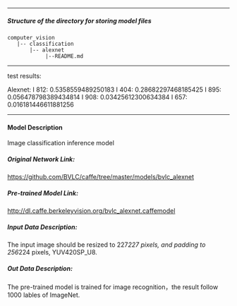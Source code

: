 *******************************************************************************
##### Structure of the directory for storing model files
```
computer_vision
   |-- classification   
       |-- alexnet
            |--README.md            

```
*******************************************************************************


  test results:


Alexnet:
I 812: 0.5358559489250183
I 404: 0.28682297468185425
I 895: 0.056478798389434814
I 908: 0.03425612300634384
I 657: 0.016181446611881256



*******************************************************************************
#### Model Description

Image classification inference model

##### Original Network Link:

https://github.com/BVLC/caffe/tree/master/models/bvlc_alexnet

##### Pre-trained Model Link:

http://dl.caffe.berkeleyvision.org/bvlc_alexnet.caffemodel


##### Input Data Description:

The input image should be resized to 227*227 pixels, and padding to 256*224 pixels, YUV420SP_U8.

##### Out Data Description:

The pre-trained model is trained for image recognition，the result follow 1000 lables of ImageNet.

